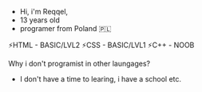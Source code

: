  - Hi, i'm Reqqel,
 -  13 years old
 -  programer from Poland 🇵🇱

⚡HTML - BASIC/LVL2
⚡CSS - BASIC/LVL1
⚡C++ - NOOB

Why i don't programist in other laungages? 

 - I don't have a time to learing, i have a school etc.
